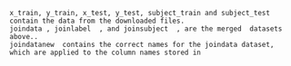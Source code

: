
    x_train, y_train, x_test, y_test, subject_train and subject_test contain the data from the downloaded files.
    joindata , joinlabel  , and joinsubject  , are the merged  datasets above..
    joindatanew  contains the correct names for the joindata dataset, which are applied to the column names stored in
